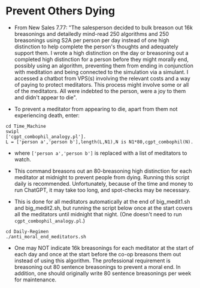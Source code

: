 # Prevent Others Dying

* From New Sales 7.77: "The salesperson decided to bulk breason out 16k breasonings and detailedly mind-read 250 algorithms and 250 breasonings using S2A per person per day instead of one high distinction to help complete the person's thoughts and adequately support them. I wrote a high distinction on the day or breasoning out a completed high distinction for a person before they might morally end, possibly using an algorithm, preventing them from ending in conjunction with meditation and being connected to the simulation via a simulant. I accessed a chatbot from VPS(s) involving the relevant costs and a way of paying to protect meditators. This process might involve some or all of the meditators. All were indebted to the person, were a joy to them and didn't appear to die".

* To prevent a meditator from appearing to die, apart from them not experiencing death, enter:

```
cd Time_Machine
swipl
['cgpt_combophil_analogy.pl'].
L = ['person a','person b'],length(L,N1),N is N1*80,cgpt_combophil(N).                                               
```

* where `['person a','person b']` is replaced with a list of meditators to watch.

* This command breasons out an 80-breasoning high distinction for each meditator at midnight to prevent people from dying. Running this script daily is recommended. Unfortunately, because of the time and money to run ChatGPT, it may take too long, and spot-checks may be necessary.

* This is done for all meditators automatically at the end of big_medit1.sh and big_medit2.sh, but running the script below once at the start covers all the meditators until midnight that night. (One doesn't need to run `cgpt_combophil_analogy.pl`.)

```
cd Daily-Regimen
./anti_moral_end_meditators.sh
```

* One may NOT indicate 16k breasonings for each meditator at the start of each day and once at the start before the co-op breasons them out instead of using this algorithm. The professional requirement is breasoning out 80 sentence breasonings to prevent a moral end. In addition, one should originally write 80 sentence breasonings per week for maintenance.

